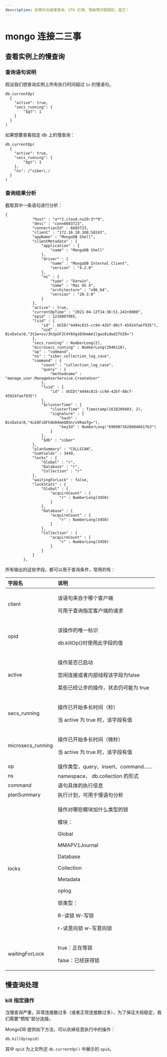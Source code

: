 ```yaml
---
description: 如果你也被慢查询、CPU 打满、雪崩等问题困扰，盘它！
---
```


# mongo 连接二三事

## 查看实例上的慢查询

### 查询语句说明

假设我们想查询实例上所有执行时间超过 `1s` 的慢语句。

```text
db.currentOp(
  {
    "active": true,
    "secs_running": {
        "$gt": 1
    }
  }
)
```

如果想要查看指定 db 上的慢查询：

```text
db.currentOp(
  {
    "active": true,
    "secs_running": {
        "$gt": 1
    },
    "ns": /^siber\./
  }
)
```

### 查询结果分析

截取其中一条语句进行分析：

```text
{
			"host" : "a**2.cloud.nu29:3**9",
			"desc" : "conn6603723",
			"connectionId" : 6603723,
			"client" : "172.16.10.108:58243",
			"appName" : "MongoDB Shell",
			"clientMetadata" : {
				"application" : {
					"name" : "MongoDB Shell"
				},
				"driver" : {
					"name" : "MongoDB Internal Client",
					"version" : "4.2.0"
				},
				"os" : {
					"type" : "Darwin",
					"name" : "Mac OS X",
					"architecture" : "x86_64",
					"version" : "20.3.0"
				}
			},
			"active" : true,
			"currentOpTime" : "2021-04-12T14:36:51.243+0800",
			"opid" : 1210807065,
			"lsid" : {
				"id" : UUID("4494c815-cc94-42bf-88cf-45924faef935"),
				"uid" : BinData(0,"3t2w+sv/3h3pGF2C4Y8XgsDXkmAm1lgwz8idwd27XZ0=")
			},
			"secs_running" : NumberLong(2),
			"microsecs_running" : NumberLong(2946118),
			"op" : "command",
			"ns" : "siber.collection_log_case",
			"command" : {
				"count" : "collection_log_case",
				"query" : {
					"methodname" : "manage_user.ManageUserService.CreateUser"
				},
				"lsid" : {
					"id" : UUID("4494c815-cc94-42bf-88cf-45924faef935")
				},
				"$clusterTime" : {
					"clusterTime" : Timestamp(1618209403, 2),
					"signature" : {
						"hash" : BinData(0,"4LE8FiDFhAU84meQOSn/vVRaoTg="),
						"keyId" : NumberLong("6909073628604661763")
					}
				},
				"$db" : "siber"
			},
			"planSummary" : "COLLSCAN",
			"numYields" : 3449,
			"locks" : {
				"Global" : "r",
				"Database" : "r",
				"Collection" : "r"
			},
			"waitingForLock" : false,
			"lockStats" : {
				"Global" : {
					"acquireCount" : {
						"r" : NumberLong(3450)
					}
				},
				"Database" : {
					"acquireCount" : {
						"r" : NumberLong(3450)
					}
				},
				"Collection" : {
					"acquireCount" : {
						"r" : NumberLong(3450)
					}
				}
			}
		},
```

所有输出的这些字段，都可以用于查询条件，常用的有：

<table>
  <thead>
    <tr>
      <th style="text-align:left">&#x5B57;&#x6BB5;&#x540D;</th>
      <th style="text-align:left">&#x8BF4;&#x660E;</th>
    </tr>
  </thead>
  <tbody>
    <tr>
      <td style="text-align:left">client</td>
      <td style="text-align:left">
        <p>&#x8BE5;&#x8BED;&#x53E5;&#x6765;&#x81EA;&#x4E8E;&#x54EA;&#x4E2A;&#x5BA2;&#x6237;&#x7AEF;</p>
        <p>&#x53EF;&#x7528;&#x4E8E;&#x67E5;&#x8BE2;&#x6307;&#x5B9A;&#x5BA2;&#x6237;&#x7AEF;&#x7684;&#x8BF7;&#x6C42;</p>
      </td>
    </tr>
    <tr>
      <td style="text-align:left">opid</td>
      <td style="text-align:left">
        <p>&#x8BE5;&#x64CD;&#x4F5C;&#x7684;&#x552F;&#x4E00;&#x6807;&#x8BC6;</p>
        <p>db.killOp()&#x65F6;&#x4F7F;&#x7528;&#x6B64;&#x5B57;&#x6BB5;&#x7684;&#x503C;</p>
      </td>
    </tr>
    <tr>
      <td style="text-align:left">active</td>
      <td style="text-align:left">
        <p>&#x64CD;&#x4F5C;&#x662F;&#x5426;&#x5DF2;&#x542F;&#x52A8;</p>
        <p>&#x7A7A;&#x95F2;&#x8FDE;&#x63A5;&#x6216;&#x8005;&#x5185;&#x90E8;&#x7EBF;&#x7A0B;&#x8BE5;&#x5B57;&#x6BB5;&#x4E3A;false</p>
        <p>&#x67D0;&#x4E9B;&#x5DF2;&#x7ECF;&#x8BA9;&#x6B65;&#x7684;&#x64CD;&#x4F5C;&#xFF0C;&#x72B6;&#x6001;&#x4ECD;&#x53EF;&#x80FD;&#x4E3A;
          true</p>
      </td>
    </tr>
    <tr>
      <td style="text-align:left">secs_running</td>
      <td style="text-align:left">
        <p>&#x64CD;&#x4F5C;&#x5DF2;&#x5F00;&#x59CB;&#x591A;&#x957F;&#x65F6;&#x95F4;&#xFF08;&#x79D2;&#xFF09;</p>
        <p>&#x5F53; active &#x4E3A; true &#x65F6;&#xFF0C;&#x8BE5;&#x5B57;&#x6BB5;&#x6709;&#x503C;</p>
      </td>
    </tr>
    <tr>
      <td style="text-align:left">microsecs_running</td>
      <td style="text-align:left">
        <p>&#x64CD;&#x4F5C;&#x5DF2;&#x5F00;&#x59CB;&#x591A;&#x957F;&#x65F6;&#x95F4;&#xFF08;&#x5FAE;&#x79D2;&#xFF09;</p>
        <p>&#x5F53; active &#x4E3A; true &#x65F6;&#xFF0C;&#x8BE5;&#x5B57;&#x6BB5;&#x6709;&#x503C;</p>
      </td>
    </tr>
    <tr>
      <td style="text-align:left">op</td>
      <td style="text-align:left">&#x64CD;&#x4F5C;&#x7C7B;&#x578B;&#xFF0C;query&#x3001;insert&#x3001;command&#x2026;&#x2026;</td>
    </tr>
    <tr>
      <td style="text-align:left">ns</td>
      <td style="text-align:left">namespace&#xFF0C; db.collection &#x7684;&#x5F62;&#x5F0F;</td>
    </tr>
    <tr>
      <td style="text-align:left">command</td>
      <td style="text-align:left">&#x8BED;&#x53E5;&#x5177;&#x4F53;&#x7684;&#x6267;&#x884C;&#x4FE1;&#x606F;</td>
    </tr>
    <tr>
      <td style="text-align:left">planSummary</td>
      <td style="text-align:left">&#x6267;&#x884C;&#x8BA1;&#x5212;&#xFF0C;&#x53EF;&#x7528;&#x4E8E;&#x6162;&#x8BED;&#x53E5;&#x5206;&#x6790;</td>
    </tr>
    <tr>
      <td style="text-align:left">locks</td>
      <td style="text-align:left">
        <p>&#x64CD;&#x4F5C;&#x5BF9;&#x54EA;&#x4E9B;&#x6A21;&#x5757;&#x52A0;&#x4EC0;&#x4E48;&#x7C7B;&#x578B;&#x7684;&#x9501;</p>
        <p>&#x6A21;&#x5757;&#xFF1A;</p>
        <p>Global</p>
        <p>MMAPV1Journal</p>
        <p>Database</p>
        <p>Collection</p>
        <p>Metadata</p>
        <p>oplog</p>
        <p>&#x9501;&#x7C7B;&#x578B;&#xFF1A;</p>
        <p>R-&#x8BFB;&#x9501; W-&#x5199;&#x9501;</p>
        <p>r-&#x8BFB;&#x610F;&#x5411;&#x9501; w-&#x5199;&#x610F;&#x5411;&#x9501;</p>
      </td>
    </tr>
    <tr>
      <td style="text-align:left">waitingForLock</td>
      <td style="text-align:left">
        <p>true&#xFF1A;&#x6B63;&#x5728;&#x7B49;&#x9501;</p>
        <p>false&#xFF1A;&#x5DF2;&#x7ECF;&#x83B7;&#x5F97;&#x9501;</p>
      </td>
    </tr>
  </tbody>
</table>

## 慢查询处理

### kill 指定操作

当慢查询严重，异常连接数过多（或者正常连接数过多），为了保证大局稳定，我们需要“牺牲”部分连接。

MongoDB​ 提供如下方法，可以杀掉任意执行中的操作：

```text
db.killOp(opid)
```

其中 `opid` 为上文所述 `db.currentOp()` 中展示的 `opid`。



